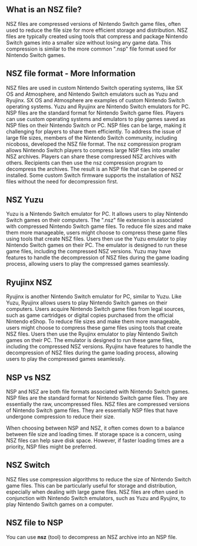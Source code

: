 ## What is an NSZ file?

NSZ files are compressed versions of Nintendo Switch game files, often used to reduce the file size for more efficient storage and distribution. NSZ files are typically created using tools that compress and package Nintendo Switch games into a smaller size without losing any game data. This compression is similar to the more common ".nsp" file format used for Nintendo Switch games.

## NSZ file format - More Information

NSZ files are used in custom Nintendo Switch operating systems, like SX OS and Atmosphere, and Nintendo Switch emulators such as Yuzu and Ryujinx. SX OS and Atmosphere are examples of custom Nintendo Switch operating systems. Yuzu and Ryujinx are Nintendo Switch emulators for PC. NSP files are the standard format for Nintendo Switch game files. Players can use custom operating systems and emulators to play games saved as NSP files on their Nintendo Switch or PC. NSP files can be large, making it challenging for players to share them efficiently. To address the issue of large file sizes, members of the Nintendo Switch community, including nicoboss, developed the NSZ file format. The nsz compression program allows Nintendo Switch players to compress large NSP files into smaller NSZ archives. Players can share these compressed NSZ archives with others. Recipients can then use the nsz compression program to decompress the archives. The result is an NSP file that can be opened or installed. Some custom Switch firmware supports the installation of NSZ files without the need for decompression first.

## NSZ Yuzu

Yuzu is a Nintendo Switch emulator for PC. It allows users to play Nintendo Switch games on their computers. The ".nsz" file extension is associated with compressed Nintendo Switch game files. To reduce file sizes and make them more manageable, users might choose to compress these game files using tools that create NSZ files. Users then use the Yuzu emulator to play Nintendo Switch games on their PC. The emulator is designed to run these game files, including the compressed NSZ versions. Yuzu may have features to handle the decompression of NSZ files during the game loading process, allowing users to play the compressed games seamlessly.

## Ryujinx NSZ

Ryujinx is another Nintendo Switch emulator for PC, similar to Yuzu. Like Yuzu, Ryujinx allows users to play Nintendo Switch games on their computers. Users acquire Nintendo Switch game files from legal sources, such as game cartridges or digital copies purchased from the official Nintendo eShop. To reduce file sizes and make them more manageable, users might choose to compress these game files using tools that create NSZ files. Users then use the Ryujinx emulator to play Nintendo Switch games on their PC. The emulator is designed to run these game files, including the compressed NSZ versions. Ryujinx have features to handle the decompression of NSZ files during the game loading process, allowing users to play the compressed games seamlessly.

## NSP vs NSZ

NSP and NSZ are both file formats associated with Nintendo Switch games. NSP files are the standard format for Nintendo Switch game files. They are essentially the raw, uncompressed files. NSZ files are compressed versions of Nintendo Switch game files. They are essentially NSP files that have undergone compression to reduce their size.

When choosing between NSP and NSZ, it often comes down to a balance between file size and loading times. If storage space is a concern, using NSZ files can help save disk space. However, if faster loading times are a priority, NSP files might be preferred.

## NSZ Switch	

NSZ files use compression algorithms to reduce the size of Nintendo Switch game files. This can be particularly useful for storage and distribution, especially when dealing with large game files. NSZ files are often used in conjunction with Nintendo Switch emulators, such as Yuzu and Ryujinx, to play Nintendo Switch games on a computer.

## NSZ file to NSP

You can use **nsz** (tool) to decompress an NSZ archive into an NSP file. 

